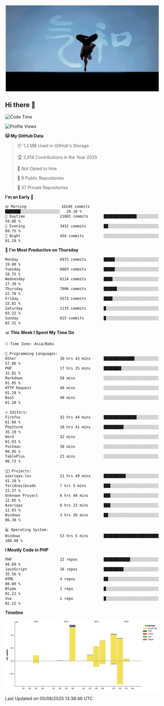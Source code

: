 <!--WALLPAPER-->
<p align='center'>
  <img src='assets/wallpapers/20.gif' alt='Banner'>
</p>
<!--/WALLPAPER-->

## Hi there 👋

<!--START_SECTION:waka-->
![Code Time](http://img.shields.io/badge/Code%20Time-60%20hrs%2053%20mins-blue)

![Profile Views](http://img.shields.io/badge/Profile%20Views-0-blue)

**🐱 My GitHub Data** 

> 📦 1.3 MB Used in GitHub's Storage 
 > 
> 🏆 2,614 Contributions in the Year 2025
 > 
> 🚫 Not Opted to Hire
 > 
> 📜 9 Public Repositories 
 > 
> 🔑 37 Private Repositories 
 > 
**I'm an Early 🐤** 

```text
🌞 Morning                10249 commits       ███████░░░░░░░░░░░░░░░░░░   29.10 % 
🌆 Daytime                21083 commits       ███████████████░░░░░░░░░░   59.86 % 
🌃 Evening                3432 commits        ██░░░░░░░░░░░░░░░░░░░░░░░   09.75 % 
🌙 Night                  454 commits         ░░░░░░░░░░░░░░░░░░░░░░░░░   01.29 % 
```
📅 **I'm Most Productive on Thursday** 

```text
Monday                   6973 commits        █████░░░░░░░░░░░░░░░░░░░░   19.80 % 
Tuesday                  6603 commits        █████░░░░░░░░░░░░░░░░░░░░   18.75 % 
Wednesday                6124 commits        ████░░░░░░░░░░░░░░░░░░░░░   17.39 % 
Thursday                 7996 commits        ██████░░░░░░░░░░░░░░░░░░░   22.70 % 
Friday                   5572 commits        ████░░░░░░░░░░░░░░░░░░░░░   15.82 % 
Saturday                 1135 commits        █░░░░░░░░░░░░░░░░░░░░░░░░   03.22 % 
Sunday                   815 commits         █░░░░░░░░░░░░░░░░░░░░░░░░   02.31 % 
```


📊 **This Week I Spent My Time On** 

```text
🕑︎ Time Zone: Asia/Baku

💬 Programming Languages: 
Other                    30 hrs 43 mins      ██████████████░░░░░░░░░░░   57.86 % 
PHP                      17 hrs 25 mins      ████████░░░░░░░░░░░░░░░░░   32.81 % 
Markdown                 58 mins             ░░░░░░░░░░░░░░░░░░░░░░░░░   01.85 % 
HTTP Request             40 mins             ░░░░░░░░░░░░░░░░░░░░░░░░░   01.28 % 
Bash                     40 mins             ░░░░░░░░░░░░░░░░░░░░░░░░░   01.28 % 

🔥 Editors: 
Firefox                  32 hrs 44 mins      ███████████████░░░░░░░░░░   61.66 % 
PhpStorm                 18 hrs 41 mins      █████████░░░░░░░░░░░░░░░░   35.19 % 
Herd                     32 mins             ░░░░░░░░░░░░░░░░░░░░░░░░░   01.03 % 
Postman                  30 mins             ░░░░░░░░░░░░░░░░░░░░░░░░░   00.95 % 
TablePlus                23 mins             ░░░░░░░░░░░░░░░░░░░░░░░░░   00.73 % 

🐱‍💻 Projects: 
azeriqaz.loc             21 hrs 49 mins      ██████████░░░░░░░░░░░░░░░   41.10 % 
feridnesibzade           7 hrs 5 mins        ███░░░░░░░░░░░░░░░░░░░░░░   13.37 % 
Unknown Project          6 hrs 49 mins       ███░░░░░░░░░░░░░░░░░░░░░░   12.85 % 
Azeriqaz                 6 hrs 23 mins       ███░░░░░░░░░░░░░░░░░░░░░░   12.03 % 
Windows                  3 hrs 20 mins       ██░░░░░░░░░░░░░░░░░░░░░░░   06.30 % 

💻 Operating System: 
Windows                  53 hrs 5 mins       █████████████████████████   100.00 % 
```

**I Mostly Code in PHP** 

```text
PHP                      22 repos            ████████████░░░░░░░░░░░░░   48.89 % 
JavaScript               16 repos            █████████░░░░░░░░░░░░░░░░   35.56 % 
HTML                     4 repos             ██░░░░░░░░░░░░░░░░░░░░░░░   08.89 % 
Blade                    1 repo              █░░░░░░░░░░░░░░░░░░░░░░░░   02.22 % 
Vue                      1 repo              █░░░░░░░░░░░░░░░░░░░░░░░░   02.22 % 
```



**Timeline**

![Lines of Code chart](https://raw.githubusercontent.com/feridnesibzade/feridnesibzade/main/assets/bar_graph.png)


 Last Updated on 05/08/2025 13:38:46 UTC
<!--END_SECTION:waka-->
